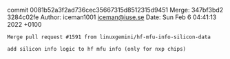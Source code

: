 commit 0081b52a3f2ad736cec35667315d8512315d9451
Merge: 347bf3bd2 3284c02fe
Author: iceman1001 <iceman@iuse.se>
Date:   Sun Feb 6 04:41:13 2022 +0100

    Merge pull request #1591 from linuxgemini/hf-mfu-info-silicon-data
    
    add silicon info logic to hf mfu info (only for nxp chips)

